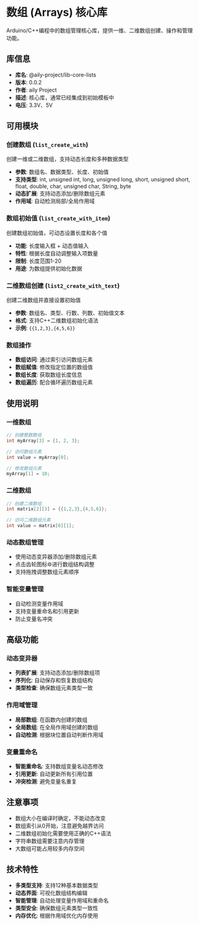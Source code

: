# 数组 (Arrays) 核心库

Arduino/C++编程中的数组管理核心库，提供一维、二维数组创建、操作和管理功能。

## 库信息
- **库名**: @aily-project/lib-core-lists
- **版本**: 0.0.2
- **作者**: aily Project
- **描述**: 核心库，通常已经集成到初始模板中
- **电压**: 3.3V、5V

## 可用模块

### 创建数组 (`list_create_with`)
创建一维或二维数组，支持动态长度和多种数据类型
- **参数**: 数组名、数据类型、长度、初始值
- **支持类型**: int, unsigned int, long, unsigned long, short, unsigned short, float, double, char, unsigned char, String, byte
- **动态扩展**: 支持动态添加/删除数组元素
- **作用域**: 自动检测局部/全局作用域

### 数组初始值 (`list_create_with_item`)
创建数组初始值，可动态设置长度和各个值
- **功能**: 长度输入框 + 动态值输入
- **特性**: 根据长度自动调整输入项数量
- **限制**: 长度范围1-20
- **用途**: 为数组提供初始化数据

### 二维数组创建 (`list2_create_with_text`)
创建二维数组并直接设置初始值
- **参数**: 数组名、类型、行数、列数、初始值文本
- **格式**: 支持C++二维数组初始化语法
- **示例**: `{{1,2,3},{4,5,6}}`

### 数组操作
- **数组访问**: 通过索引访问数组元素
- **数组赋值**: 修改指定位置的数组值
- **数组长度**: 获取数组长度信息
- **数组遍历**: 配合循环遍历数组元素

## 使用说明

### 一维数组
```cpp
// 创建整数数组
int myArray[3] = {1, 2, 3};

// 访问数组元素
int value = myArray[0];

// 修改数组元素
myArray[1] = 10;
```

### 二维数组
```cpp
// 创建二维数组
int matrix[2][3] = {{1,2,3},{4,5,6}};

// 访问二维数组元素
int value = matrix[0][1];
```

### 动态数组管理
- 使用动态变异器添加/删除数组元素
- 点击齿轮图标⚙️进行数组结构调整
- 支持拖拽调整数组元素顺序

### 智能变量管理
- 自动检测变量作用域
- 支持变量重命名和引用更新
- 防止变量名冲突

## 高级功能

### 动态变异器
- **列表扩展**: 支持动态添加/删除数组项
- **序列化**: 自动保存和恢复数组结构
- **类型检查**: 确保数组元素类型一致

### 作用域管理
- **局部数组**: 在函数内创建的数组
- **全局数组**: 在全局作用域创建的数组
- **自动检测**: 根据块位置自动判断作用域

### 变量重命名
- **智能重命名**: 支持数组变量名动态修改
- **引用更新**: 自动更新所有引用位置
- **冲突检测**: 避免变量名重复

## 注意事项
- 数组大小在编译时确定，不能动态改变
- 数组索引从0开始，注意避免越界访问
- 二维数组初始化需要使用正确的C++语法
- 字符串数组需要注意内存管理
- 大数组可能占用较多内存空间

## 技术特性
- **多类型支持**: 支持12种基本数据类型
- **动态界面**: 可视化数组结构编辑
- **智能管理**: 自动处理变量作用域和重命名
- **类型安全**: 确保数组元素类型一致性
- **内存优化**: 根据作用域优化内存使用
